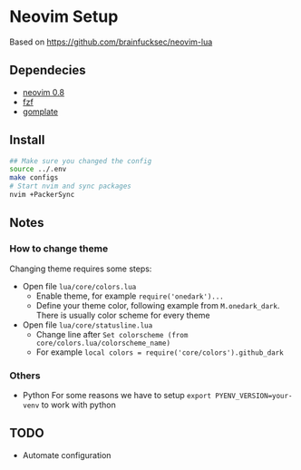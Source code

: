 # Neovim Setup

Based on https://github.com/brainfucksec/neovim-lua

## Dependecies

* [neovim 0.8](https://github.com/neovim/neovim/wiki/Installing-Neovim)
* [fzf](https://github.com/junegunn/fzf)
* [gomplate](https://github.com/hairyhenderson/gomplate)

## Install

```bash
## Make sure you changed the config
source ../.env
make configs
# Start nvim and sync packages
nvim +PackerSync
```

## Notes

### How to change theme

Changing theme requires some steps:

* Open file `lua/core/colors.lua`
  * Enable theme, for example `require('onedark')...`
  * Define your theme color, following example from `M.onedark_dark`. There is usually color scheme for every theme
* Open file `lua/core/statusline.lua`
  * Change line after `Set colorscheme (from core/colors.lua/colorscheme_name)`
  * For example `local colors = require('core/colors').github_dark`

### Others

* Python
    For some reasons we have to setup `export PYENV_VERSION=your-venv` to work with python

## TODO

* Automate configuration
